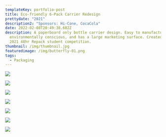 ```yaml
---
templateKey: portfolio-post
title: Eco-friendly 6-Pack Carrier Redesign
prettydate: "2021"
description2: "Sponsors: Hi-Cone, CocaCola"
date: 2022-02-08T20:49:38.602Z
description: A paperboard only bottle carrier design. Easy to manufacture,
  environmentally conscious, and has a large marketing surface. Created for the
  2021 48hr Repack student competition.
thumbnail: /img/thumbnail.jpg
featuredimage: /img/butterfly-01.png
tags:
  - Packaging
---
```

![](/img/butterfly-01.png)

![](/img/butterfly-02.png)

![](/img/butterfly-03.png)

![](/img/butterfly-04.png)



![](/img/butterfly-05.png)

![](/img/butterfly-06.png)

![](/img/butterfly-7.png)
